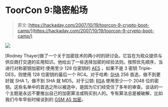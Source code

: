 # ToorCon 9:隐密船场

> 原文:[https://hackaday.com/2007/10/19/toorcon-9-crypto-boot-camp/](https://hackaday.com/2007/10/19/toorcon-9-crypto-boot-camp/)

![](../Images/080b930e3b336b7943e291e5cfcd8ae9.png)

[Rodney Thayer]做了一个关于加密技术的两小时的研讨会。它旨在为观众提供与供应商打交道的实用知识。他给出了一些选择加密的经验法则。按照优先顺序，当进行对称密钥加密时:使用至少 128 位密钥的 [AES](http://en.wikipedia.org/wiki/Advanced_Encryption_Standard) ，如果不是 3 密钥 Triple-DES，则使用 128 位密钥的最后一个 RC4。对于哈希: [SHA](http://en.wikipedia.org/wiki/SHA) 256 首选，做不到更好就 SHA 1，做不到 SHA 就 MD5。对于公钥: [RSA](http://en.wikipedia.org/wiki/RSA) 使用至少一个 2048 位的密钥。这些名单中的首选之所以被选中，是因为它们经受住了多年的审查。谈话的一个主题是永远不要推出自己的加密算法或购买别人的。专有算法总是被破解，比如我们今年早些时候谈到的 [GSM A5 加密](http://www.hackaday.com/2007/08/11/cccamp-2007-gsm-a5-cracking/)。